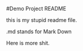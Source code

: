 #Demo Project README

this is my stupid readme file. 

.md stands for Mark Down

Here is more shit. 
